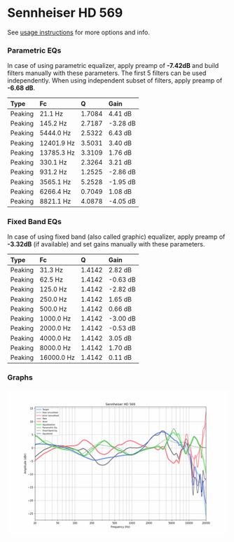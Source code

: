 # Sennheiser HD 569
See [usage instructions](https://github.com/jaakkopasanen/AutoEq#usage) for more options and info.

### Parametric EQs
In case of using parametric equalizer, apply preamp of **-7.42dB** and build filters manually
with these parameters. The first 5 filters can be used independently.
When using independent subset of filters, apply preamp of **-6.68 dB**.

| Type    | Fc         |      Q | Gain     |
|:--------|:-----------|:-------|:---------|
| Peaking | 21.1 Hz    | 1.7084 | 4.41 dB  |
| Peaking | 145.2 Hz   | 2.7187 | -3.28 dB |
| Peaking | 5444.0 Hz  | 2.5322 | 6.43 dB  |
| Peaking | 12401.9 Hz | 3.5031 | 3.40 dB  |
| Peaking | 13785.3 Hz | 3.3109 | 1.76 dB  |
| Peaking | 330.1 Hz   | 2.3264 | 3.21 dB  |
| Peaking | 931.2 Hz   | 1.2525 | -2.86 dB |
| Peaking | 3565.1 Hz  | 5.2528 | -1.95 dB |
| Peaking | 6266.4 Hz  | 0.7049 | 1.08 dB  |
| Peaking | 8821.1 Hz  | 4.0878 | -4.05 dB |

### Fixed Band EQs
In case of using fixed band (also called graphic) equalizer, apply preamp of **-3.32dB**
(if available) and set gains manually with these parameters.

| Type    | Fc         |      Q | Gain     |
|:--------|:-----------|:-------|:---------|
| Peaking | 31.3 Hz    | 1.4142 | 2.82 dB  |
| Peaking | 62.5 Hz    | 1.4142 | -0.63 dB |
| Peaking | 125.0 Hz   | 1.4142 | -2.82 dB |
| Peaking | 250.0 Hz   | 1.4142 | 1.65 dB  |
| Peaking | 500.0 Hz   | 1.4142 | 0.66 dB  |
| Peaking | 1000.0 Hz  | 1.4142 | -3.00 dB |
| Peaking | 2000.0 Hz  | 1.4142 | -0.53 dB |
| Peaking | 4000.0 Hz  | 1.4142 | 3.05 dB  |
| Peaking | 8000.0 Hz  | 1.4142 | 1.70 dB  |
| Peaking | 16000.0 Hz | 1.4142 | 0.11 dB  |

### Graphs
![](./Sennheiser%20HD%20569.png)